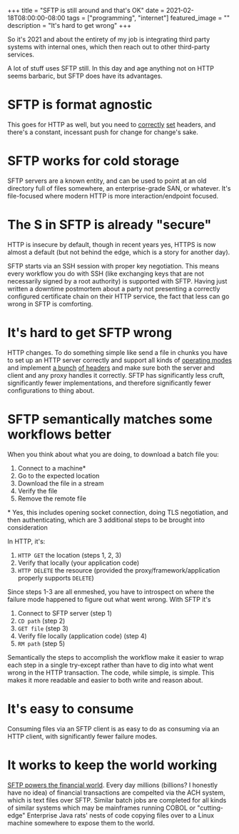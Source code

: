 +++
title =  "SFTP is still around and that's OK"
date = 2021-02-18T08:00:00-08:00
tags = ["programming", "internet"]
featured_image = ""
description = "It's hard to get wrong"
+++

So it's 2021 and about the entirety of my job is integrating third party systems with internal ones, which then reach out to other third-party services.

A lot of stuff uses SFTP still. In this day and age anything not on HTTP seems barbaric, but SFTP does have its advantages.

# SFTP is format agnostic

This goes for HTTP as well, but you need to [correctly](https://developer.mozilla.org/en-US/docs/Web/HTTP/Headers/Content-Encoding) [set](https://developer.mozilla.org/en-US/docs/Web/HTTP/Headers/Content-Type) headers, and there's a constant, incessant push for change for change's sake.

# SFTP works for cold storage

SFTP servers are a known entity, and can be used to point at an old directory full of files somewhere, an enterprise-grade SAN, or whatever. It's file-focused where modern HTTP is more interaction/endpoint focused.

# The S in SFTP is already "secure"

HTTP is insecure by default, though in recent years yes, HTTPS is now almost a default (but not behind the edge, which is a story for another day).

SFTP starts via an SSH session with proper key negotiation. This means every workflow you do with SSH (like exchanging keys that are not necessarily signed by a root authority) is supported with SFTP. Having just written a downtime postmortem about a party not presenting a correctly configured certificate chain on their HTTP service, the fact that less can go wrong in SFTP is comforting.

# It's hard to get SFTP wrong

HTTP changes. To do something simple like send a file in chunks you have to set up an HTTP server correctly and support all kinds of [operating modes](https://developer.mozilla.org/en-US/docs/Web/HTTP/Range_requests) and implement [a bunch](https://developer.mozilla.org/en-US/docs/Web/HTTP/Headers/Transfer-Encoding) [of headers](https://developer.mozilla.org/en-US/docs/Web/HTTP/Headers/Content-Length) and make sure both the server and client and any proxy handles it correctly. SFTP has significantly less cruft, significantly fewer implementations, and therefore significantly fewer configurations to thing about.

# SFTP semantically matches some workflows better

When you think about what you are doing, to download a batch file you:

1. Connect to a machine\*
2. Go to the expected location
3. Download the file in a stream
4. Verify the file
5. Remove the remote file

\* Yes, this includes opening socket connection, doing TLS negotiation, and then authenticating, which are 3 additional steps to be brought into consideration

In HTTP, it's:

1. `HTTP GET` the location (steps 1, 2, 3)
2. Verify that locally (your application code)
3. `HTTP DELETE` the resource (provided the proxy/framework/application properly supports `DELETE`)

Since steps 1-3 are all enmeshed, you have to introspect on where the failure mode happened to figure out what went wrong. With SFTP it's

1. Connect to SFTP server (step 1)
2. `CD path` (step 2)
3. `GET file` (step 3)
4. Verify file locally (application code) (step 4)
5. `RM path` (step 5)

Semantically the steps to accomplish the workflow make it easier to wrap each step in a single try-except rather than have to dig into what went wrong in the HTTP transaction. The code, while simple, is simple. This makes it more readable and easier to both write and reason about.

# It's easy to consume

Consuming files via an SFTP client is as easy to do as consuming via an HTTP client, with significantly fewer failure modes.

# It works to keep the world working

[SFTP powers the financial world](https://www.treasurysoftware.com/ACH/ssh-sftp.aspx). Every day millions (billions? I honestly have no idea) of financial transactions are compelted via the ACH system, which is text files over SFTP. Similar batch jobs are completed for all kinds of similar systems which may be mainframes running COBOL or "cutting-edge" Enterprise Java rats' nests of code copying files over to a Linux machine somewhere to expose them to the world.
